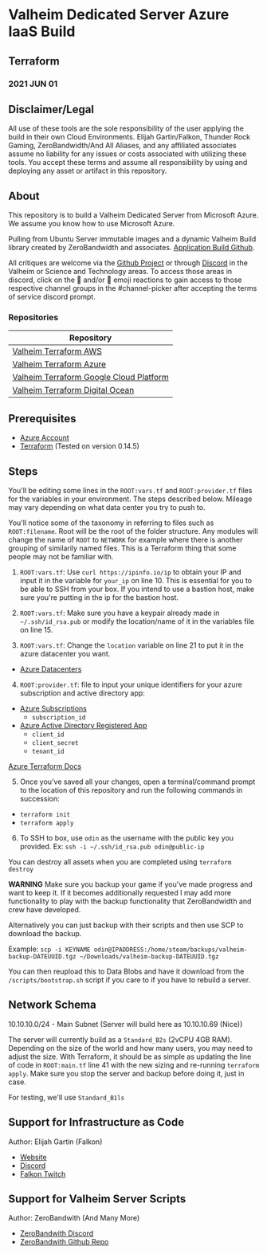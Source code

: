 # Valheim Dedicated Server Azure IaaS Build

## Terraform

### 2021 JUN 01

## Disclaimer/Legal

All use of these tools are the sole responsibility of the user applying the build in their own Cloud Environments.  Elijah Gartin/Falkon, Thunder Rock Gaming, ZeroBandwidth/And All Aliases, and any affiliated associates assume no liability for any issues or costs associated with utilizing these tools. You accept these terms and assume all responsibility by using and deploying any asset or artifact in this repository.

## About

This repository is to build a Valheim Dedicated Server from Microsoft Azure.  We assume you know how to use Microsoft Azure.

Pulling from Ubuntu Server immutable images and a dynamic Valheim Build library created by ZeroBandwidth and associates. [Application Build Github](https://github.com/Nimdy/Dedicated_Valheim_Server_Script.git). 

All critiques are welcome via the [Github Project](https://github.com/users/ElijahGartin/projects/2) or through [Discord](https://discord.gg/Trwr3Ty) in the Valheim or Science and Technology areas. To access those areas in discord, click on the :evergreen_tree: and/or :rocket: emoji reactions to gain access to those respective channel groups in the #channel-picker after accepting the terms of service discord prompt.

### Repositories

| Repository  |
| ----------- |
| [Valheim Terraform AWS](https://github.com/ElijahGartin/valheim-dedicated-server-aws)     |
| [Valheim Terraform Azure](https://github.com/ElijahGartin/valheim-dedicated-server-azure)   |
| [Valheim Terraform Google Cloud Platform](https://github.com/ElijahGartin/valheim-dedicated-server-gcp)            |
| [Valheim Terraform Digital Ocean](https://github.com/ElijahGartin/valheim-dedicated-server-digio)            |


## Prerequisites

  - [Azure Account](https://azure.microsoft.com/en-us/free/)
  - [Terraform](https://www.terraform.io/downloads.html) (Tested on version 0.14.5)

## Steps
You'll be editing some lines in the `ROOT:vars.tf` and `ROOT:provider.tf` files for the variables in your environment. The steps described below. Mileage may vary depending on what data center you try to push to.

You'll notice some of the taxonomy in referring to files such as `ROOT:filename`.  Root will be the root of the folder structure. Any modules will change the name of `ROOT` to `NETWORK` for example where there is another grouping of similarily named files.  This is a Terraform thing that some people may not be familiar with.

1. `ROOT:vars.tf`: Use `curl https://ipinfo.io/ip` to obtain your IP and input it in the variable for `your_ip` on line 10. This is essential for you to be able to SSH from your box.  If you intend to use a bastion host, make sure you're putting in the ip for the bastion host.

2. `ROOT:vars.tf`: Make sure you have a keypair already made in `~/.ssh/id_rsa.pub` or modify the location/name of it in the variables file on line 15.

3. `ROOT:vars.tf`: Change the `location` variable on line 21 to put it in the azure datacenter you want. 
  - [Azure Datacenters](https://azure.microsoft.com/en-us/global-infrastructure/geographies/)

4. `ROOT:provider.tf`: file to input your unique identifiers for your azure subscription and active directory app: 
  - [Azure Subscriptions](https://portal.azure.com/#blade/Microsoft_Azure_Billing/SubscriptionsBlade)
    - `subscription_id`
  - [Azure Active Directory Registered App](https://portal.azure.com/#blade/Microsoft_AAD_IAM/ActiveDirectoryMenuBlade/RegisteredApps)
    - `client_id`
    - `client_secret`
    - `tenant_id`

  [Azure Terraform Docs](https://registry.terraform.io/providers/hashicorp/azurerm/latest/docs)

5. Once you've saved all your changes, open a terminal/command prompt to the location of this repository and run the following commands in succession:
  - `terraform init`
  - `terraform apply`

6. To SSH to box, use `odin` as the username with the public key you provided. Ex: `ssh -i ~/.ssh/id_rsa.pub odin@public-ip`

  You can destroy all assets when you are completed using `terraform destroy`

  **WARNING**
  Make sure you backup your game if you've made progress and want to keep it. If it becomes additionally requested I may add more functionality to play with the backup functionality that ZeroBandwidth and crew have developed.

  Alternatively you can just backup with their scripts and then use SCP to download the backup.

  Example:
  ```scp -i KEYNAME odin@IPADDRESS:/home/steam/backups/valheim-backup-DATEUUID.tgz ~/Downloads/valheim-backup-DATEUUID.tgz```

  You can then reupload this to Data Blobs and have it download from the `/scripts/bootstrap.sh` script if you care to if you have to rebuild a server.

## Network Schema

10.10.10.0/24 - Main Subnet (Server will build here as 10.10.10.69 (Nice))

The server will currently build as a `Standard_B2s` (2vCPU 4GB RAM). Depending on the size of the world and how many users, you may need to adjust the size. With Terraform, it should be as simple as updating the line of code in `ROOT:main.tf` line 41 with the new sizing and re-running `terraform apply`. Make sure you stop the server and backup before doing it, just in case.

For testing, we'll use `Standard_B1ls`

## Support for Infrastructure as Code

Author: Elijah Gartin (Falkon)

- [Website](https://www.thunderrockgaming.com)
- [Discord](https://discord.gg/Trwr3Ty)
- [Falkon Twitch](https://twitch.tv/FalkonTTV)

## Support for Valheim Server Scripts

Author: ZeroBandwith (And Many More)

- [ZeroBandwith Discord](https://discord.gg/ejgQUfc)
- [ZeroBandwith Github Repo](https://github.com/Nimdy/Dedicated_Valheim_Server_Script.git)